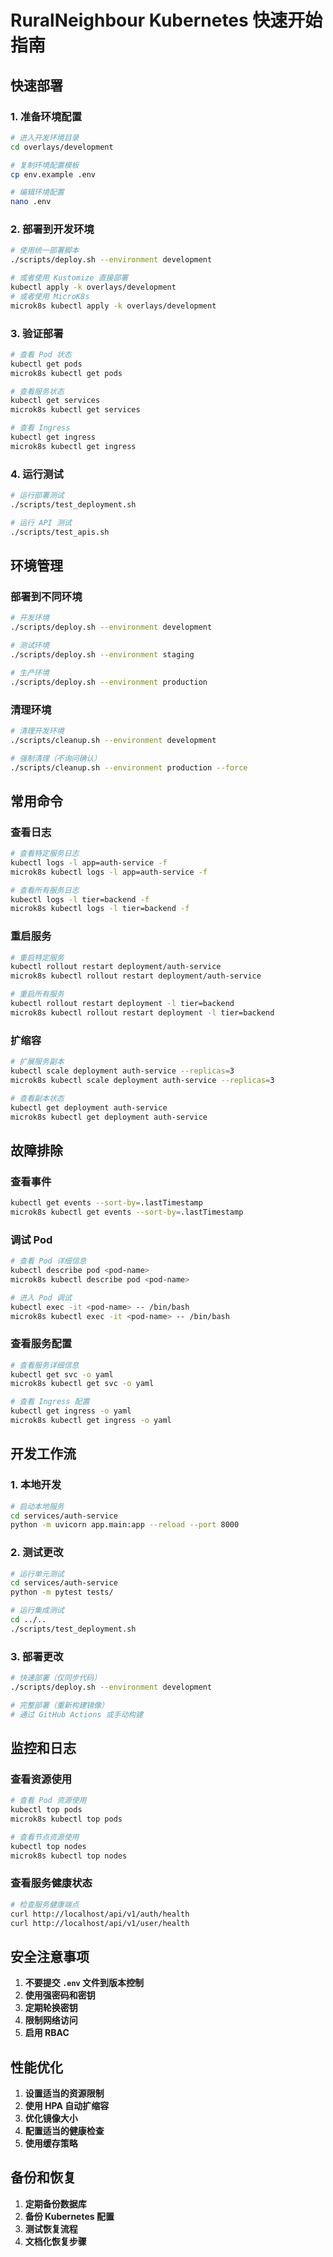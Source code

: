 # RuralNeighbour Kubernetes 快速开始指南

## 快速部署

### 1. 准备环境配置

```bash
# 进入开发环境目录
cd overlays/development

# 复制环境配置模板
cp env.example .env

# 编辑环境配置
nano .env
```

### 2. 部署到开发环境

```bash
# 使用统一部署脚本
./scripts/deploy.sh --environment development

# 或者使用 Kustomize 直接部署
kubectl apply -k overlays/development
# 或者使用 MicroK8s
microk8s kubectl apply -k overlays/development
```

### 3. 验证部署

```bash
# 查看 Pod 状态
kubectl get pods
microk8s kubectl get pods

# 查看服务状态
kubectl get services
microk8s kubectl get services

# 查看 Ingress
kubectl get ingress
microk8s kubectl get ingress
```

### 4. 运行测试

```bash
# 运行部署测试
./scripts/test_deployment.sh

# 运行 API 测试
./scripts/test_apis.sh
```

## 环境管理

### 部署到不同环境

```bash
# 开发环境
./scripts/deploy.sh --environment development

# 测试环境
./scripts/deploy.sh --environment staging

# 生产环境
./scripts/deploy.sh --environment production
```

### 清理环境

```bash
# 清理开发环境
./scripts/cleanup.sh --environment development

# 强制清理（不询问确认）
./scripts/cleanup.sh --environment production --force
```

## 常用命令

### 查看日志

```bash
# 查看特定服务日志
kubectl logs -l app=auth-service -f
microk8s kubectl logs -l app=auth-service -f

# 查看所有服务日志
kubectl logs -l tier=backend -f
microk8s kubectl logs -l tier=backend -f
```

### 重启服务

```bash
# 重启特定服务
kubectl rollout restart deployment/auth-service
microk8s kubectl rollout restart deployment/auth-service

# 重启所有服务
kubectl rollout restart deployment -l tier=backend
microk8s kubectl rollout restart deployment -l tier=backend
```

### 扩缩容

```bash
# 扩展服务副本
kubectl scale deployment auth-service --replicas=3
microk8s kubectl scale deployment auth-service --replicas=3

# 查看副本状态
kubectl get deployment auth-service
microk8s kubectl get deployment auth-service
```

## 故障排除

### 查看事件

```bash
kubectl get events --sort-by=.lastTimestamp
microk8s kubectl get events --sort-by=.lastTimestamp
```

### 调试 Pod

```bash
# 查看 Pod 详细信息
kubectl describe pod <pod-name>
microk8s kubectl describe pod <pod-name>

# 进入 Pod 调试
kubectl exec -it <pod-name> -- /bin/bash
microk8s kubectl exec -it <pod-name> -- /bin/bash
```

### 查看服务配置

```bash
# 查看服务详细信息
kubectl get svc -o yaml
microk8s kubectl get svc -o yaml

# 查看 Ingress 配置
kubectl get ingress -o yaml
microk8s kubectl get ingress -o yaml
```

## 开发工作流

### 1. 本地开发

```bash
# 启动本地服务
cd services/auth-service
python -m uvicorn app.main:app --reload --port 8000
```

### 2. 测试更改

```bash
# 运行单元测试
cd services/auth-service
python -m pytest tests/

# 运行集成测试
cd ../..
./scripts/test_deployment.sh
```

### 3. 部署更改

```bash
# 快速部署（仅同步代码）
./scripts/deploy.sh --environment development

# 完整部署（重新构建镜像）
# 通过 GitHub Actions 或手动构建
```

## 监控和日志

### 查看资源使用

```bash
# 查看 Pod 资源使用
kubectl top pods
microk8s kubectl top pods

# 查看节点资源使用
kubectl top nodes
microk8s kubectl top nodes
```

### 查看服务健康状态

```bash
# 检查服务健康端点
curl http://localhost/api/v1/auth/health
curl http://localhost/api/v1/user/health
```

## 安全注意事项

1. **不要提交 `.env` 文件到版本控制**
2. **使用强密码和密钥**
3. **定期轮换密钥**
4. **限制网络访问**
5. **启用 RBAC**

## 性能优化

1. **设置适当的资源限制**
2. **使用 HPA 自动扩缩容**
3. **优化镜像大小**
4. **配置适当的健康检查**
5. **使用缓存策略**

## 备份和恢复

1. **定期备份数据库**
2. **备份 Kubernetes 配置**
3. **测试恢复流程**
4. **文档化恢复步骤**

